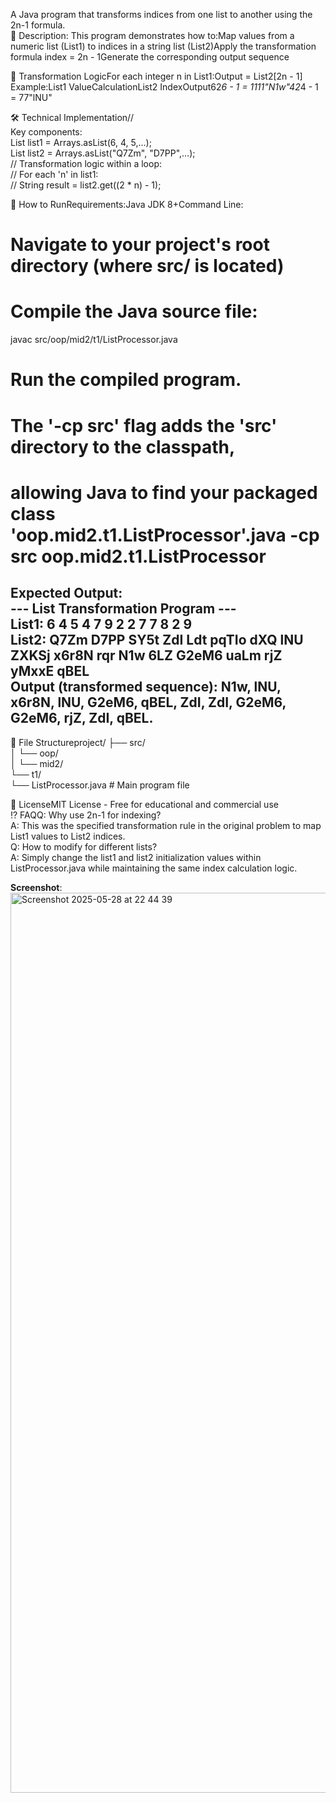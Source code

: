 A Java program that transforms indices from one list to another using the 2n-1 formula.  
📖 Description: This program demonstrates how to:Map values from a numeric list (List1) to indices in a string list (List2)Apply the transformation formula index = 2n - 1Generate the corresponding output sequence

🧮 Transformation LogicFor each integer n in List1:Output = List2[2n - 1]  
Example:List1 ValueCalculationList2 IndexOutput62*6 - 1 = 1111"N1w"42*4 - 1 = 77"lNU"

🛠️ Technical Implementation//  
Key components:  
List<Integer> list1 = Arrays.asList(6, 4, 5,...);  
List<String> list2 = Arrays.asList("Q7Zm", "D7PP",...);  
// Transformation logic within a loop:  
// For each 'n' in list1:  
// String result = list2.get((2 * n) - 1);  

🚀 How to RunRequirements:Java JDK 8+Command Line:  
# Navigate to your project's root directory (where src/ is located)  
# Compile the Java source file:  
javac src/oop/mid2/t1/ListProcessor.java  
# Run the compiled program.  
# The '-cp src' flag adds the 'src' directory to the classpath,
# allowing Java to find your packaged class 'oop.mid2.t1.ListProcessor'.java -cp src oop.mid2.t1.ListProcessor  
Expected Output:  
--- List Transformation Program ---  
List1: 6 4 5 4 7 9 2 2 7 7 8 2 9  
List2: Q7Zm D7PP SY5t ZdI Ldt pqTIo dXQ lNU ZXKSj x6r8N rqr N1w 6LZ G2eM6 uaLm rjZ yMxxE qBEL  
Output (transformed sequence): N1w, lNU, x6r8N, lNU, G2eM6, qBEL, ZdI, ZdI, G2eM6, G2eM6, rjZ, ZdI, qBEL. 
-----------------------------------
📝 File Structureproject/ 
├── src/  
│   └── oop/  
│       └── mid2/  
              └── t1/  
                    └── ListProcessor.java  # Main program file  
 
📜 LicenseMIT License - Free for educational and commercial use  
⁉️ FAQQ: Why use 2n-1 for indexing?  
A: This was the specified transformation rule in the original problem to map List1 values to List2 indices.  
Q: How to modify for different lists?  
A: Simply change the list1 and list2 initialization values within ListProcessor.java while maintaining the same index calculation logic.  

**Screenshot**: <img width="1440" alt="Screenshot 2025-05-28 at 22 44 39" src="https://github.com/user-attachments/assets/c0e5351c-9e8c-4050-ba1f-d8487120f113" />
